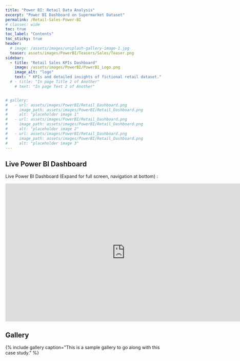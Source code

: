 ```yaml
---
title: "Power BI: Retail Data Analysis"
excerpt: "Power BI Dashboard on Supermarket Dataset"
permalink: /Retail-Sales-Power-BI
# classes: wide
toc: true
toc_label: "Contents"
toc_sticky: true
header:
  # image: /assets/images/unsplash-gallery-image-1.jpg
  teaser: assets/images/PowerBI/Teasers/Sales/Teaser.png
sidebar:
  - title: "Retail Sales KPIs Dashboard"
    image: /assets/images/PowerBI/PowerBI_Logo.png
    image_alt: "logo"
    text: " KPIs and detailed insights of fictional retail dataset."
  # - title: "In page Title 2 of Another"
    # text: "In page Text 2 of Another"


# gallery:
#   - url: assets/images/PowerBI/Retail_Dashboard.png
#     image_path: assets/images/PowerBI/Retail_Dashboard.png
#     alt: "placeholder image 1"
#   - url: assets/images/PowerBI/Retail_Dashboard.png
#     image_path: assets/images/PowerBI/Retail_Dashboard.png
#     alt: "placeholder image 2"
#   - url: assets/images/PowerBI/Retail_Dashboard.png
#     image_path: assets/images/PowerBI/Retail_Dashboard.png
#     alt: "placeholder image 3"
---
```


## Live Power BI Dashboard

Live Power BI Dashboard (Expand for full screen, navigation at bottom) :
<iframe title="E-commerce Case Study" width="745" height="430" src="https://app.powerbi.com/view?r=eyJrIjoiNmE4NDk1MzMtNjA5YS00NzA2LWJiZjgtMTMxZThjMGEzZTA0IiwidCI6ImRmODY3OWNkLWE4MGUtNDVkOC05OWFjLWM4M2VkN2ZmOTVhMCJ9" frameborder="0" allowFullScreen="true"></iframe>

## Gallery

{% include gallery caption="This is a sample gallery to go along with this case study." %}
